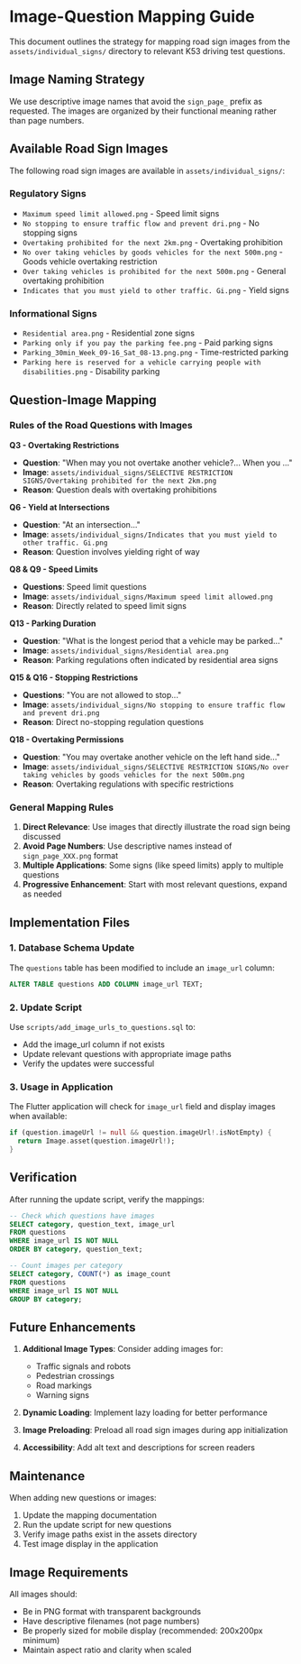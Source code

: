 # Image-Question Mapping Guide

This document outlines the strategy for mapping road sign images from the `assets/individual_signs/` directory to relevant K53 driving test questions.

## Image Naming Strategy

We use descriptive image names that avoid the `sign_page_` prefix as requested. The images are organized by their functional meaning rather than page numbers.

## Available Road Sign Images

The following road sign images are available in `assets/individual_signs/`:

### Regulatory Signs
- `Maximum speed limit allowed.png` - Speed limit signs
- `No stopping to ensure traffic flow and prevent dri.png` - No stopping signs
- `Overtaking prohibited for the next 2km.png` - Overtaking prohibition
- `No over taking vehicles by goods vehicles for the next 500m.png` - Goods vehicle overtaking restriction
- `Over taking vehicles is prohibited for the next 500m.png` - General overtaking prohibition
- `Indicates that you must yield to other traffic. Gi.png` - Yield signs

### Informational Signs
- `Residential area.png` - Residential zone signs
- `Parking only if you pay the parking fee.png` - Paid parking signs
- `Parking_30min_Week_09-16_Sat_08-13.png.png` - Time-restricted parking
- `Parking here is reserved for a vehicle carrying people with disabilities.png` - Disability parking

## Question-Image Mapping

### Rules of the Road Questions with Images

**Q3 - Overtaking Restrictions**
- **Question**: "When may you not overtake another vehicle?... When you ..."
- **Image**: `assets/individual_signs/SELECTIVE RESTRICTION SIGNS/Overtaking prohibited for the next 2km.png`
- **Reason**: Question deals with overtaking prohibitions

**Q6 - Yield at Intersections**
- **Question**: "At an intersection..."
- **Image**: `assets/individual_signs/Indicates that you must yield to other traffic. Gi.png`
- **Reason**: Question involves yielding right of way

**Q8 & Q9 - Speed Limits**
- **Questions**: Speed limit questions
- **Image**: `assets/individual_signs/Maximum speed limit allowed.png`
- **Reason**: Directly related to speed limit signs

**Q13 - Parking Duration**
- **Question**: "What is the longest period that a vehicle may be parked..."
- **Image**: `assets/individual_signs/Residential area.png`
- **Reason**: Parking regulations often indicated by residential area signs

**Q15 & Q16 - Stopping Restrictions**
- **Questions**: "You are not allowed to stop..."
- **Image**: `assets/individual_signs/No stopping to ensure traffic flow and prevent dri.png`
- **Reason**: Direct no-stopping regulation questions

**Q18 - Overtaking Permissions**
- **Question**: "You may overtake another vehicle on the left hand side..."
- **Image**: `assets/individual_signs/SELECTIVE RESTRICTION SIGNS/No over taking vehicles by goods vehicles for the next 500m.png`
- **Reason**: Overtaking regulations with specific restrictions

### General Mapping Rules

1. **Direct Relevance**: Use images that directly illustrate the road sign being discussed
2. **Avoid Page Numbers**: Use descriptive names instead of `sign_page_XXX.png` format
3. **Multiple Applications**: Some signs (like speed limits) apply to multiple questions
4. **Progressive Enhancement**: Start with most relevant questions, expand as needed

## Implementation Files

### 1. Database Schema Update
The `questions` table has been modified to include an `image_url` column:
```sql
ALTER TABLE questions ADD COLUMN image_url TEXT;
```

### 2. Update Script
Use `scripts/add_image_urls_to_questions.sql` to:
- Add the image_url column if not exists
- Update relevant questions with appropriate image paths
- Verify the updates were successful

### 3. Usage in Application
The Flutter application will check for `image_url` field and display images when available:
```dart
if (question.imageUrl != null && question.imageUrl!.isNotEmpty) {
  return Image.asset(question.imageUrl!);
}
```

## Verification

After running the update script, verify the mappings:

```sql
-- Check which questions have images
SELECT category, question_text, image_url 
FROM questions 
WHERE image_url IS NOT NULL
ORDER BY category, question_text;

-- Count images per category
SELECT category, COUNT(*) as image_count
FROM questions 
WHERE image_url IS NOT NULL
GROUP BY category;
```

## Future Enhancements

1. **Additional Image Types**: Consider adding images for:
   - Traffic signals and robots
   - Pedestrian crossings
   - Road markings
   - Warning signs

2. **Dynamic Loading**: Implement lazy loading for better performance
3. **Image Preloading**: Preload all road sign images during app initialization
4. **Accessibility**: Add alt text and descriptions for screen readers

## Maintenance

When adding new questions or images:
1. Update the mapping documentation
2. Run the update script for new questions
3. Verify image paths exist in the assets directory
4. Test image display in the application

## Image Requirements

All images should:
- Be in PNG format with transparent backgrounds
- Have descriptive filenames (not page numbers)
- Be properly sized for mobile display (recommended: 200x200px minimum)
- Maintain aspect ratio and clarity when scaled